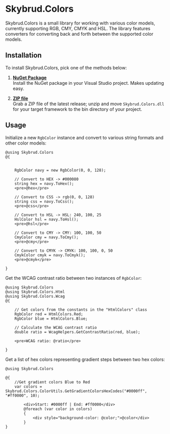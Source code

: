 Skybrud.Colors
==============

Skybrud.Colors is a small library for working with various color models, currently supporting RGB, CMY, CMYK and HSL. The library features converters for converting back and forth between the supported color models.

## Installation

To install Skybrud.Colors, pick one of the methods below:

1. [**NuGet Package**][NuGetPackage]  
   Install the NuGet package in your Visual Studio project. Makes updating easy.
   
2. [**ZIP file**][GitHubRelease]  
   Grab a ZIP file of the latest release; unzip and move `Skybrud.Colors.dll` for your target framework to the bin directory of your project.
   
   

## Usage

Initialize a new `RgbColor` instance and convert to various string formats and other color models:

```cshtml
@using Skybrud.Colors
@{


    RgbColor navy = new RgbColor(0, 0, 128);

    // Convert to HEX -> #000080
    string hex = navy.ToHex();
    <pre>@hex</pre>

    // Convert to CSS -> rgb(0, 0, 128)
    string css = navy.ToCss();
    <pre>@css</pre>

    // Convert to HSL -> HSL: 240, 100, 25
    HslColor hsl = navy.ToHsl();
    <pre>@hsl</pre>

    // Convert to CMY -> CMY: 100, 100, 50
    CmyColor cmy = navy.ToCmy();
    <pre>@cmy</pre>

    // Convert to CMYK -> CMYK: 100, 100, 0, 50
    CmykColor cmyk = navy.ToCmyk();
    <pre>@cmyk</pre>

}
```

Get the WCAG contrast ratio between two instances of `RgbColor`:

```cshtml
@using Skybrud.Colors
@using Skybrud.Colors.Html
@using Skybrud.Colors.Wcag
@{

    // Get colors from the constants in the "HtmlColors" class
    RgbColor red = HtmlColors.Red;
    RgbColor blue = HtmlColors.Blue;
  
    // Calculate the WCAG contrast ratio
    double ratio = WcagHelpers.GetContrastRatio(red, blue);

    <pre>WCAG ratio: @ratio</pre>

}
```

Get a list of hex colors representing gradient steps between two hex colors:


```cshtml
@using Skybrud.Colors

@{
    //Get gradient colors Blue to Red
    var colors = Skybrud.Colors.ColorUtils.GetGradientColorsHexCodes("#0000ff", "#ff0000", 10); 
   
        <div>Start: #0000ff | End: #ff0000</div>  
        @foreach (var color in colors)
        {
            <div style="background-color: @color;">@color</div>
        }    
}
```

   
[NuGetPackage]: https://www.nuget.org/packages/Skybrud.Colors
[GitHubRelease]: https://github.com/abjerner/Skybrud.Colors/releases/latest
[Changelog]: https://github.com/abjerner/Skybrud.Colors/releases
[Issues]: https://github.com/abjerner/Skybrud.Colors/issues
